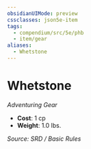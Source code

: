 ```yaml
---
obsidianUIMode: preview
cssclasses: json5e-item
tags:
  - compendium/src/5e/phb
  - item/gear
aliases:
  - Whetstone
---
```

# Whetstone
*Adventuring Gear*  

- **Cost**: 1 cp
- **Weight**: 1.0 lbs.

*Source: SRD / Basic Rules*